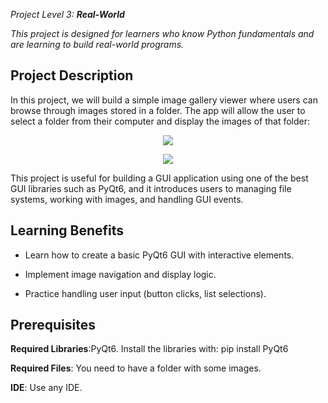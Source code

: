 *Project Level 3:* ***Real-World***

*This project is designed for learners who know Python fundamentals and are learning to build real-world programs.*

## Project Description

In this project, we will build a simple image gallery viewer where users can browse through images stored in a folder. The app will allow the user to select a folder from their computer and display the images of that folder:
<p align="center">
  <img src="result.gif" />
</p>
<p align="center">
  <img src="result_2.gif" />
</p>

This project is useful for building a GUI application using one of the best GUI libraries such as PyQt6, and it introduces users to managing file systems, working with images, and handling GUI events.

## Learning Benefits

- Learn how to create a basic PyQt6 GUI with interactive elements.

- Implement image navigation and display logic.

- Practice handling user input (button clicks, list selections).

## Prerequisites

**Required Libraries**:PyQt6. Install the libraries with: pip install PyQt6

**Required Files**: You need to have a folder with some images.

**IDE**: Use any IDE.